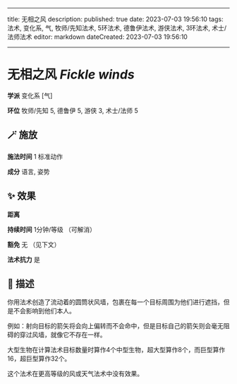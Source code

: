 
---
title: 无相之风
description: 
published: true
date: 2023-07-03 19:56:10
tags: 法术, 变化系, 气, 牧师/先知法术, 5环法术, 德鲁伊法术, 游侠法术, 3环法术, 术士/法师法术
editor: markdown
dateCreated: 2023-07-03 19:56:10

---

# **无相之风** *Fickle winds*

**学派** 变化系 \[气\] 

**环位** 牧师/先知 5, 德鲁伊 5, 游侠 3, 术士/法师 5

## 🪄 施放

**施法时间** 1 标准动作

**成分** 语言, 姿势

## ✨ 效果  

**距离**   

**持续时间** 1分钟/等级 （可解消） 

**豁免** 无 （见下文）

**法术抗力** 是

## 📖 描述

你用法术创造了流动着的圆筒状风墙，包裹在每一个目标周围为他们进行遮挡，但是不会影响到他们本人。

例如：射向目标的箭矢将会向上偏转而不会命中，但是目标自己的箭矢则会毫无阻碍的穿过风墙，就像它不存在一样。

大型生物在计算法术目标数量时算作4个中型生物，超大型算作8个，而巨型算作16，超巨型算作32个。

这个法术在更高等级的风或天气法术中没有效果。
    